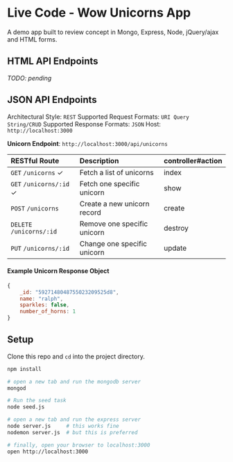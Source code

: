 # Live Code - Wow Unicorns App
A demo app built to review concept in Mongo, Express, Node, jQuery/ajax and HTML forms.

## HTML API Endpoints
*TODO: pending*

## JSON API Endpoints
Architectural Style: `REST`
Supported Request Formats: `URI Query String/CRUD`
Supported Response Formats: `JSON`
Host: `http://localhost:3000`

**Unicorn Endpoint**: `http://localhost:3000/api/unicorns`

| RESTful Route             | Description                         | controller#action |
| :------------------------ | :---------------------------------- | :--------- |
| `GET`    `/unicorns` ✓        | Fetch a list of unicorns     | index |
| `GET`    `/unicorns/:id` ✓     | Fetch one specific unicorn      | show |
| `POST`   `/unicorns`         | Create a new unicorn record | create |
| `DELETE` `/unicorns/:id`      | Remove one specific unicorn  | destroy |
| `PUT`    `/unicorns/:id`      | Change one specific unicorn   | update |

#### Example Unicorn Response Object
```js
{
    _id: "5927148048755023209525d8",
    name: "ralph",
    sparkles: false,
    number_of_horns: 1
}

```

## Setup
Clone this repo and `cd` into the project directory.

```bash
npm install

# open a new tab and run the mongodb server
mongod

# Run the seed task
node seed.js

# open a new tab and run the express server
node server.js     # this works fine
nodemon server.js  # but this is preferred

# finally, open your browser to localhost:3000
open http://localhost:3000
```
